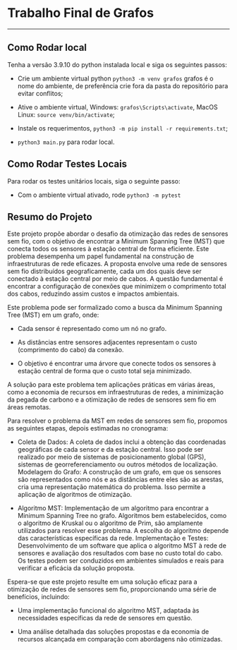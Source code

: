 # Trabalho Final de Grafos
----

## Como Rodar local

Tenha a versão 3.9.10 do python instalada local e siga os seguintes passos:

- Crie um ambiente virtual python `python3 -m venv grafos` grafos é o nome do ambiente, de preferência crie fora da pasta do repositório para evitar conflitos;

- Ative o ambiente virtual, Windows: `grafos\Scripts\activate`, MacOS Linux: `source venv/bin/activate`;

- Instale os requerimentos, `python3 -m pip install -r requirements.txt`;

- `python3 main.py` para rodar local.

## Como Rodar Testes Locais

Para rodar os testes unitários locais, siga o seguinte passo:

- Com o ambiente virtual ativado, rode `python3 -m pytest`

## Resumo do Projeto

Este projeto propõe abordar o desafio da otimização das redes de sensores sem fio, com o objetivo de encontrar a Minimum Spanning Tree (MST) que conecta todos os sensores à estação central de forma eficiente. Este problema desempenha um papel fundamental na construção de infraestruturas de rede eficazes.
A proposta envolve uma rede de sensores sem fio distribuídos geograficamente, cada um dos quais deve ser conectado à estação central por meio de cabos. A questão fundamental é encontrar a configuração de conexões que minimizem o comprimento total dos cabos, reduzindo assim custos e impactos ambientais.

Este problema pode ser formalizado como a busca da Minimum Spanning Tree (MST) em um grafo, onde:

- Cada sensor é representado como um nó no grafo.

- As distâncias entre sensores adjacentes representam o custo (comprimento do cabo) da conexão.

- O objetivo é encontrar uma árvore que conecte todos os sensores à estação central de forma que o custo total seja minimizado.

A solução para este problema tem aplicações práticas em várias áreas, como a economia de recursos em infraestruturas de redes, a minimização da pegada de carbono e a otimização de redes de sensores sem fio em áreas remotas.

Para resolver o problema da MST em redes de sensores sem fio, propomos as seguintes etapas, depois estimadas no cronograma:

- Coleta de Dados: A coleta de dados inclui a obtenção das coordenadas geográficas de cada sensor e da estação central. Isso pode ser realizado por meio de sistemas de posicionamento global (GPS), sistemas de georreferenciamento ou outros métodos de localização.
Modelagem do Grafo: A construção de um grafo, em que os sensores são representados como nós e as distâncias entre eles são as arestas, cria uma representação matemática do problema. Isso permite a aplicação de algoritmos de otimização.

- Algoritmo MST: Implementação de um algoritmo para encontrar a Minimum Spanning Tree no grafo. Algoritmos bem estabelecidos, como o algoritmo de Kruskal ou o algoritmo de Prim, são amplamente utilizados para resolver esse problema. A escolha do algoritmo depende das características específicas da rede.
Implementação e Testes: Desenvolvimento de um software que aplica o algoritmo MST à rede de sensores e avaliação dos resultados com base no custo total do cabo. Os testes podem ser conduzidos em ambientes simulados e reais para verificar a eficácia da solução proposta.

Espera-se que este projeto resulte em uma solução eficaz para a otimização de redes de sensores sem fio, proporcionando uma série de benefícios, incluindo:

- Uma implementação funcional do algoritmo MST, adaptada às necessidades específicas da rede de sensores em questão.

- Uma análise detalhada das soluções propostas e da economia de recursos alcançada em comparação com abordagens não otimizadas.
